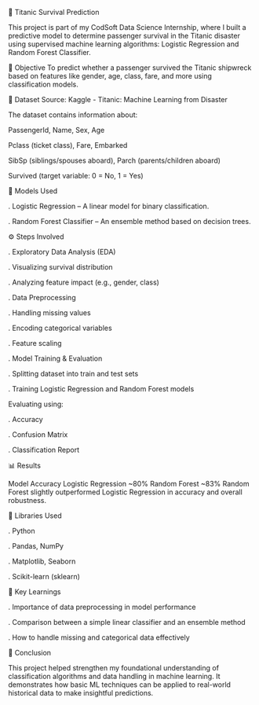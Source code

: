 🚢 Titanic Survival Prediction

This project is part of my CodSoft Data Science Internship, where I built a predictive model to determine passenger survival in the Titanic disaster using supervised machine learning algorithms: Logistic Regression and Random Forest Classifier.

📌 Objective
To predict whether a passenger survived the Titanic shipwreck based on features like gender, age, class, fare, and more using classification models.

📁 Dataset
Source: Kaggle - Titanic: Machine Learning from Disaster

The dataset contains information about:

PassengerId, Name, Sex, Age

Pclass (ticket class), Fare, Embarked

SibSp (siblings/spouses aboard), Parch (parents/children aboard)

Survived (target variable: 0 = No, 1 = Yes)

🧪 Models Used

. Logistic Regression – A linear model for binary classification.

. Random Forest Classifier – An ensemble method based on decision trees.

⚙️ Steps Involved

. Exploratory Data Analysis (EDA)

. Visualizing survival distribution

. Analyzing feature impact (e.g., gender, class)

. Data Preprocessing

. Handling missing values

. Encoding categorical variables

. Feature scaling

. Model Training & Evaluation

. Splitting dataset into train and test sets

. Training Logistic Regression and Random Forest models

Evaluating using:

. Accuracy

. Confusion Matrix

. Classification Report

📊 Results

Model	Accuracy
Logistic Regression	~80%
Random Forest	~83%
Random Forest slightly outperformed Logistic Regression in accuracy and overall robustness.

🧰 Libraries Used

. Python

. Pandas, NumPy

. Matplotlib, Seaborn

. Scikit-learn (sklearn)

🧠 Key Learnings

. Importance of data preprocessing in model performance

. Comparison between a simple linear classifier and an ensemble method

. How to handle missing and categorical data effectively

📌 Conclusion

This project helped strengthen my foundational understanding of classification algorithms and data handling in machine learning. It demonstrates how basic ML techniques can be applied to real-world historical data to make insightful predictions.

